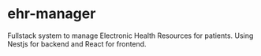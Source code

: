 # ehr-manager
Fullstack system to manage Electronic Health Resources for patients. Using Nestjs for backend and React for frontend.
